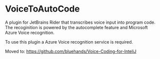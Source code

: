 # VoiceToAutoCode
A plugin for JetBrains Rider that transcribes voice input into program code.
The recoginition is powered by the autocomplete feature and Microsoft Azure Voice recognition.

To use this plugin a Azure Voice recognition service is required.

Moved to: https://github.com/bluehands/Voice-Coding-for-InteliJ
